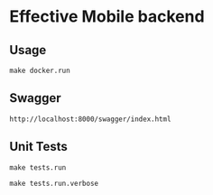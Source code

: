 # Effective Mobile backend

## Usage

    make docker.run

## Swagger

    http://localhost:8000/swagger/index.html

## Unit Tests

    make tests.run

    make tests.run.verbose